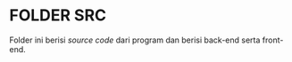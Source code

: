 # FOLDER SRC
<p>Folder ini berisi <em>source code</em> dari program dan berisi back-end serta front-end.</p>
